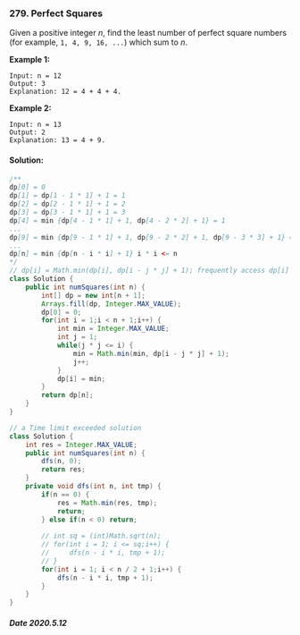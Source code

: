 ### 279. Perfect Squares

Given a positive integer *n*, find the least number of perfect square numbers (for example, `1, 4, 9, 16, ...`) which sum to *n*.

**Example 1:**

```
Input: n = 12
Output: 3 
Explanation: 12 = 4 + 4 + 4.
```

**Example 2:**

```
Input: n = 13
Output: 2
Explanation: 13 = 4 + 9.
```

#### Solution:

```java
/**
dp[0] = 0
dp[1] = dp[1 - 1 * 1] + 1 = 1
dp[2] = dp[2 - 1 * 1] + 1 = 2
dp[3] = dp[3 - 1 * 1] + 1 = 3
dp[4] = min {dp[4 - 1 * 1] + 1, dp[4 - 2 * 2] + 1} = 1
...
dp[9] = min {dp[9 - 1 * 1] + 1, dp[9 - 2 * 2] + 1, dp[9 - 3 * 3] + 1} = 1
...
dp[n] = min {dp[n - i * i] + 1} i * i <= n
*/
// dp[i] = Math.min(dp[i], dp[i - j * j] + 1); frequently access dp[i] would cause more runtime so replace it with a temporary integer
class Solution {
    public int numSquares(int n) {
        int[] dp = new int[n + 1];
        Arrays.fill(dp, Integer.MAX_VALUE);
        dp[0] = 0;
        for(int i = 1;i < n + 1;i++) {
            int min = Integer.MAX_VALUE;
            int j = 1;
            while(j * j <= i) {
                min = Math.min(min, dp[i - j * j] + 1);
                j++;
            }
            dp[i] = min;
        }
        return dp[n];
    }
}
```

```java
// a Time limit exceeded solution
class Solution {
    int res = Integer.MAX_VALUE;
    public int numSquares(int n) {
        dfs(n, 0);
        return res;
    }
    private void dfs(int n, int tmp) {
        if(n == 0) {
            res = Math.min(res, tmp);
            return;
        } else if(n < 0) return;
        
        // int sq = (int)Math.sqrt(n);
        // for(int i = 1; i <= sq;i++) {
        //     dfs(n - i * i, tmp + 1);
        // }
        for(int i = 1; i < n / 2 + 1;i++) {
            dfs(n - i * i, tmp + 1);
        }
    }
}
```

##### Date 2020.5.12